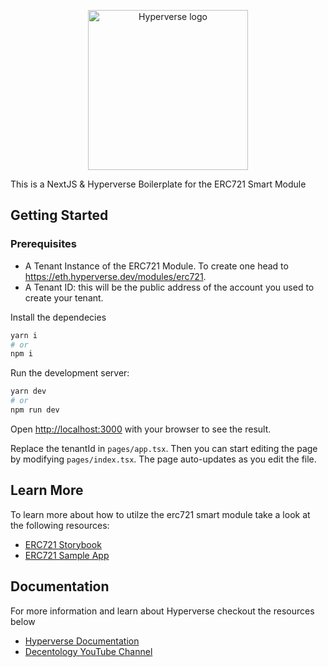 
<p align="center">
<img src="https://drive.google.com/uc?export=view&id=1UFpBzZRnOBIZhIcaAWui1FIe9OSfJTKx" width="256" alt="Hyperverse logo" />
</p>

This is a NextJS & Hyperverse Boilerplate for the ERC721 Smart Module



## Getting Started

### Prerequisites

- A Tenant Instance of the ERC721 Module. To create one head to https://eth.hyperverse.dev/modules/erc721.
- A Tenant ID: this will be the public address of the account you used to create your tenant.



Install the dependecies

```bash
yarn i
# or
npm i
```

Run the development server:
```bash
yarn dev
# or
npm run dev
```

Open [http://localhost:3000](http://localhost:3000) with your browser to see the result.

Replace the tenantId in `pages/app.tsx`. Then you can start editing the page by modifying `pages/index.tsx`. The page auto-updates as you edit the file.



## Learn More
To learn more about how to utilze the erc721 smart module take a look at the following resources:
- [ERC721 Storybook](https://samples.hyperverse.dev/erc721-storybook/?path=/story/get-started-introduction--page)
- [ERC721 Sample App](https://samples.hyperverse.dev/erc721-app/)


## Documentation
For more information and learn about Hyperverse checkout the resources below

- [Hyperverse Documentation](https://docs.hyperverse.dev/)
- [Decentology YouTube Channel](https://www.youtube.com/c/Decentology)